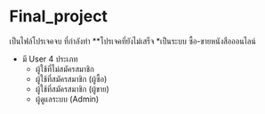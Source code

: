 ﻿# Final_project
 เป็นไฟล์โปรเจคจบ ที่กำลังทำ **โปรเจคที่ยังไม่เสร็จ
 *เป็นระบบ ซื้อ-ขายหนังสือออนไลน์
 * มี User 4 ประเภท
   - ผู้ใช้ที่ไม่สมัครสมาชิก
   - ผู้ใช้ที่สมัครสมาชิก (ผู้ซื้อ)
   - ผู้ใช้ที่สมัครสมาชิก (ผู้ขาย)
   - ผู้ดูแลระบบ (Admin)
